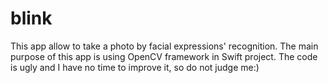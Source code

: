 # blink
This app allow to take a photo by facial expressions' recognition.
The main purpose of this app is using OpenCV framework in Swift project.
The code is ugly and I have no time to improve it, so do not judge me:)
